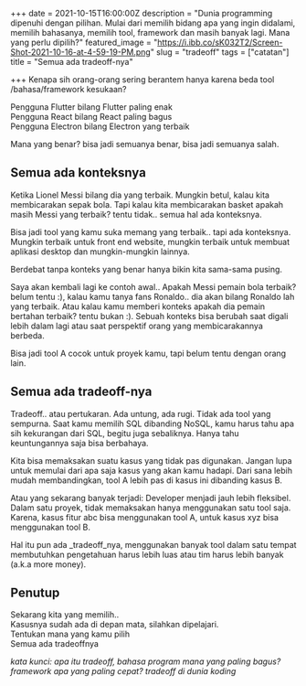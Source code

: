 +++
date = 2021-10-15T16:00:00Z
description = "Dunia programming dipenuhi dengan pilihan. Mulai dari memilih bidang apa yang ingin didalami, memilih bahasanya, memilih tool, framework dan masih banyak lagi. Mana yang perlu dipilih?"
featured_image = "https://i.ibb.co/sK032T2/Screen-Shot-2021-10-16-at-4-59-19-PM.png"
slug = "tradeoff"
tags = ["catatan"]
title = "Semua ada tradeoff-nya"

+++
Kenapa sih orang-orang sering berantem hanya karena beda tool /bahasa/framework kesukaan?

Pengguna Flutter bilang Flutter paling enak  
Pengguna React bilang React paling bagus  
Pengguna Electron bilang Electron yang terbaik

Mana yang benar? bisa jadi semuanya benar, bisa jadi semuanya salah.

## Semua ada konteksnya

Ketika Lionel Messi bilang dia yang terbaik. Mungkin betul, kalau kita membicarakan sepak bola. Tapi kalau kita membicarakan basket apakah masih Messi yang terbaik? tentu tidak.. semua hal ada konteksnya.

Bisa jadi tool yang kamu suka memang yang terbaik.. tapi ada konteksnya. Mungkin terbaik untuk front end website, mungkin terbaik untuk membuat aplikasi desktop dan mungkin-mungkin lainnya.

Berdebat tanpa konteks yang benar hanya bikin kita sama-sama pusing.

Saya akan kembali lagi ke contoh awal.. Apakah Messi pemain bola terbaik? belum tentu :), kalau kamu tanya fans Ronaldo.. dia akan bilang Ronaldo lah yang terbaik. Atau kalau kamu memberi konteks apakah dia pemain bertahan terbaik? tentu bukan :). Sebuah konteks bisa berubah saat digali lebih dalam lagi atau saat perspektif orang yang membicarakannya berbeda.

Bisa jadi tool A cocok untuk proyek kamu, tapi belum tentu dengan orang lain.

## Semua ada tradeoff-nya

Tradeoff.. atau pertukaran. Ada untung, ada rugi. Tidak ada tool yang sempurna. Saat kamu memilih SQL dibanding NoSQL, kamu harus tahu apa sih kekurangan dari SQL, begitu juga sebaliknya. Hanya tahu keuntungannya saja bisa berbahaya.

Kita bisa memaksakan suatu kasus yang tidak pas digunakan. Jangan lupa untuk memulai dari apa saja kasus yang akan kamu hadapi. Dari sana lebih mudah membandingkan, tool A lebih pas di kasus ini dibanding kasus B. 

Atau yang sekarang banyak terjadi: Developer menjadi jauh lebih fleksibel. Dalam satu proyek, tidak memaksakan hanya menggunakan satu tool saja. Karena, kasus fitur abc bisa menggunakan tool A, untuk kasus xyz bisa menggunakan tool B.

Hal itu pun ada _tradeoff_nya, menggunakan banyak tool dalam satu tempat membutuhkan pengetahuan harus lebih luas atau tim harus lebih banyak (a.k.a more money).  

## Penutup

Sekarang kita yang memilih..  
Kasusnya sudah ada di depan mata, silahkan dipelajari.  
Tentukan mana yang kamu pilih  
Semua ada tradeoffnya

_kata kunci: apa itu tradeoff, bahasa program mana yang paling bagus? framework apa yang paling cepat? tradeoff di dunia koding_